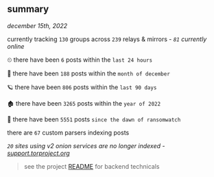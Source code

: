 
## summary
_december 15th, 2022_

currently tracking `130` groups across `239` relays & mirrors - _`81` currently online_

⏲ there have been `6` posts within the `last 24 hours`

🦈 there have been `188` posts within the `month of december`

🪐 there have been `806` posts within the `last 90 days`

🏚 there have been `3265` posts within the `year of 2022`

🦕 there have been `5551` posts `since the dawn of ransomwatch`

there are `67` custom parsers indexing posts

_`20` sites using v2 onion services are no longer indexed - [support.torproject.org](https://support.torproject.org/onionservices/v2-deprecation/)_

> see the project [README](https://github.com/joshhighet/ransomwatch#ransomwatch--) for backend technicals
